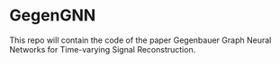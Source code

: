 # GegenGNN

This repo will contain the code of the paper Gegenbauer Graph Neural Networks for Time-varying Signal Reconstruction.
